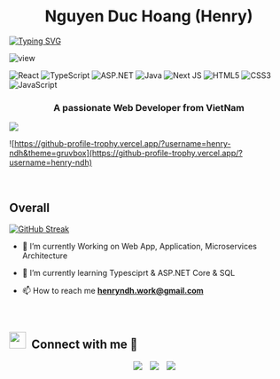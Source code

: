 <h1 align="center" I'm <a href="https://100rabhcsmc.github.io/Me.io/" target="blank">
Nguyen Duc Hoang (Henry)</a></h1> 

[![Typing SVG](https://readme-typing-svg.herokuapp.com?font=Fira+Code&pause=1000&width=435&lines=Full-stack+Developer;Website%2C+Web+App%2C+Application)](https://git.io/typing-svg)


![view](https://komarev.com/ghpvc/?username=henry-ndh)


![React](https://img.shields.io/badge/react-%2320232a.svg?style=for-the-badge&logo=react&logoColor=%2361DAFB)
![TypeScript](https://img.shields.io/badge/TypeScript-blue?style=for-the-badge&logo=typescript&logoColor=%2361DAFB)
![ASP.NET](https://img.shields.io/badge/ASP.NET-8A2BE2?style=for-the-badge&logo=node.js&logoColor=white)
![Java](https://img.shields.io/badge/Java-ED8B00?style=for-the-badge&logo=java&logoColor=white)
![Next JS](https://img.shields.io/badge/Next-black?style=for-the-badge&logo=next.js&logoColor=white)
![HTML5](https://img.shields.io/badge/html5-%23E34F26.svg?style=for-the-badge&logo=html5&logoColor=white)
![CSS3](https://img.shields.io/badge/css3-%231572B6.svg?style=for-the-badge&logo=css3&logoColor=white)
![JavaScript](https://img.shields.io/badge/javascript-%23323330.svg?style=for-the-badge&logo=javascript&logoColor=%23F7DF1E)



<h3 align="center">A passionate Web Developer from VietNam</h3>

 <img src="https://github-readme-stats.vercel.app/api/top-langs/?username=henry-ndh&layout=compact&langs_count=6">


![https://github-profile-trophy.vercel.app/?username=henry-ndh&theme=gruvbox](https://github-profile-trophy.vercel.app/?username=henry-ndh)

<br/>
<h2 align="left" target="blank">
Overall</h2>
<a target="_blank" align="center" />

[![GitHub Streak](http://github-readme-streak-stats.herokuapp.com?user=henry-ndh&theme=tokyonight&date_format=M%20j%5B%2C%20Y%5D)](https://git.io/streak-stats)

<div style="">

- 🌱 I’m currently Working on Web App, Application, Microservices Architecture

- 🌱 I’m currently learning Typesciprt & ASP.NET Core & SQL

- 📫 How to reach me **henryndh.work@gmail.com**
</div>

<br/>
<h2> <img src="https://media.giphy.com/media/iY8CRBdQXODJSCERIr/giphy.gif" width="30" height="30" style="margin-right: 10px;">Connect with me 🤝 </h2>

 


<p align="center">

 <div align="center"  class="icons-social" style="margin-left: 10px;">
	<a style="margin-left: 10px;"  target="_blank" href="https://www.linkedin.com/in/nguyen-duc-hoang-1817082b6/">
			<img src="https://img.icons8.com/doodle/40/000000/linkedin--v2.png"></a>
	<a style="margin-left: 10px;" target="_blank" href="https://github.com/henry-ndh">
		<img src="https://img.icons8.com/doodle/40/000000/github--v1.png"></a>
	<a style="margin-left: 10px;" target="_blank" href="https://www.facebook.com/d8.ndh">
			<img src="https://img.icons8.com/doodle/40/000000/instagram-new--v2.png"></a>
      </div>

</p>
